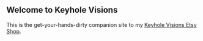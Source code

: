 ## Welcome to Keyhole Visions

This is the get-your-hands-dirty companion site to my [Keyhole Visions Etsy Shop][etsy].

[etsy]: https://www.etsy.com/shop/keyholevisions
